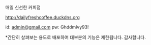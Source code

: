 매일 신선한 커피점 

http://dailyfreshcoffee.duckdns.org

id: admin@gmail.com
pw: Ghddmlvy93!


*간단히 살펴보는 용도로 배포하여 대부분의 기능은 제한됩니다. 감사합니다.
